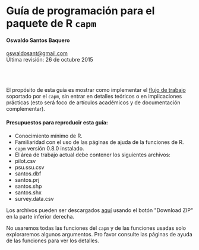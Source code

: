 # Guía de programación para el paquete de R `capm`
#### Oswaldo Santos Baquero
oswaldosant@gmail.com  
Última revisión: 26 de octubre 2015
<br><br><br><br>

El propósito de esta guía es mostrar como implementar el [flujo de trabajo](http://oswaldosantos.github.io/capm) soportado por el `capm`, sin entrar en detalles teóricos o en implicaciones prácticas (esto será foco de artículos académicos y de documentación complementar).  
 
#### Presupuestos para reproducir esta guía:

* Conocimiento mínimo de R.
* Familiaridad con el uso de las páginas de ajuda de la funciones de R.
* `capm` versión 0.8.0 instalado.
* El área de trabajo actual debe contener los siguientes archivos: 
 * pilot.csv
 * psu.ssu.csv
 * santos.dbf
 * santos.prj
 * santos.shp
 * santos.shx
 * survey.data.csv

Los archivos pueden ser descargados [aquí](https://github.com/oswaldosantos/programming-guide-for-the-capm-r-package) usando el botón "Download ZIP" en la parte inferior derecha.  

No usaremos todas las funciones del `capm` y de las funciones usadas solo exploraremos algunos argumentos. Pro favor consulte las páginas de ayuda de las funciones para ver los detalles.